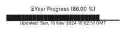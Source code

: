 <p align="center">
⏳Year Progress (86.00 %)<br>
█████████████████████████▁▁▁▁▁ <br>
<sub>Updated: Sun, 10 Nov 2024 18:02:51 GMT</sub>
</p>

